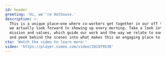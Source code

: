 ```yaml
---
id: header
greeting: 'Hi, we''re Hothouse.'
description: >-
  This is a unique place—one where co-workers get together in our off time, and
  we actually look forward to showing up every morning. Take a look into our
  mission and values, which guide our work and the way we relate to each other,
  and peek behind the scenes into what makes this an engaging place to work.
cta: 'Watch the video to learn more:'
video: 'https://player.vimeo.com/video/281979530'
---
```


